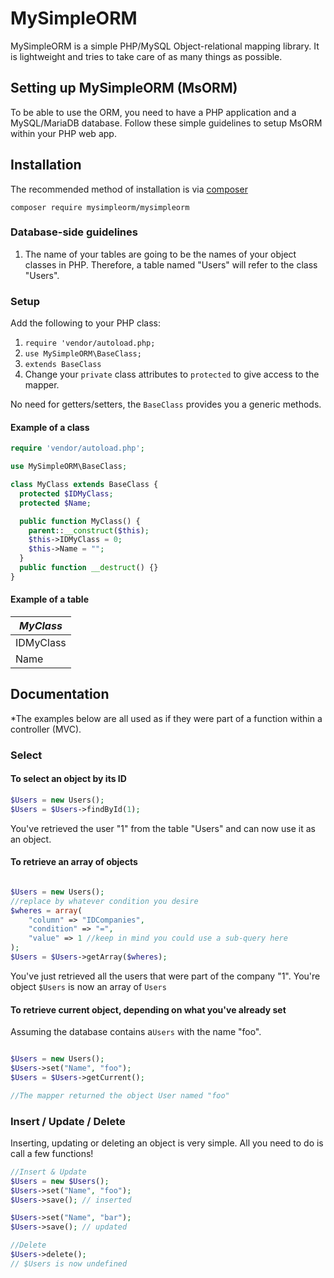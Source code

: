 # MySimpleORM
MySimpleORM is a simple PHP/MySQL Object-relational mapping library. It is lightweight and tries to take care of as many things as possible. 

## Setting up MySimpleORM (MsORM)
To be able to use the ORM, you need to have a PHP application and a MySQL/MariaDB database. Follow these simple guidelines to setup MsORM within your PHP web app.

## Installation
The recommended method of installation is via [composer](https://getcomposer.org/)

`composer require mysimpleorm/mysimpleorm`

### Database-side guidelines
1. The name of your tables are going to be the names of your object classes in PHP. Therefore, a table named "Users" will refer to the class "Users".


### Setup

Add the following to your PHP class:

1. `require 'vendor/autoload.php;`
2. `use MySimpleORM\BaseClass;`
3. `extends BaseClass`
4. Change your `private` class attributes to `protected` to give access to the mapper.

No need for getters/setters, the `BaseClass` provides you a generic methods.

#### Example of a class

```php
require 'vendor/autoload.php';

use MySimpleORM\BaseClass;

class MyClass extends BaseClass {
  protected $IDMyClass;
  protected $Name;

  public function MyClass() {
    parent::__construct($this);
    $this->IDMyClass = 0;
    $this->Name = "";
  }
  public function __destruct() {}
}
```

#### Example of a table
| _MyClass_ |
|-----------|
| IDMyClass |
| Name      |

## Documentation
*The examples below are all used as if they were part of a function within a controller (MVC).

### Select
#### To select an object by its ID
```php
$Users = new Users();
$Users = $Users->findById(1);
```
You've retrieved the user "1" from the table "Users" and can now use it as an object.

#### To retrieve an array of objects
```php

$Users = new Users();
//replace by whatever condition you desire
$wheres = array(
    "column" => "IDCompanies",
    "condition" => "=",
    "value" => 1 //keep in mind you could use a sub-query here
);
$Users = $Users->getArray($wheres);
```
You've just retrieved all the users that were part of the company "1". You're object ```$Users``` is now an array of ```Users```

#### To retrieve current object, depending on what you've already set
Assuming the database contains a```Users``` with the name "foo".
```php

$Users = new Users();
$Users->set("Name", "foo");
$Users = $Users->getCurrent();

//The mapper returned the object User named "foo"
``` 

### Insert / Update / Delete
Inserting, updating or deleting an object is very simple. All you need to do is call a few functions!
```php
//Insert & Update
$Users = new $Users();
$Users->set("Name", "foo");
$Users->save(); // inserted

$Users->set("Name", "bar");
$Users->save(); // updated

//Delete
$Users->delete();
// $Users is now undefined
```
